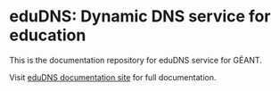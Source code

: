# eduDNS: Dynamic DNS service for education

This is the documentation repository for eduDNS service for GÉANT.

Visit [eduDNS documentation site](https://edudns.docs.fedcloud.eu) for full documentation.
